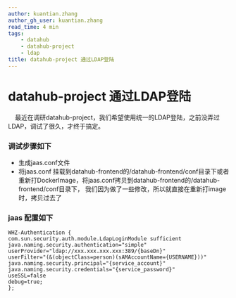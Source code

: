```yaml
---
author: kuantian.zhang
author_gh_user: kuantian.zhang
read_time: 4 min
tags:
    - datahub
    - datahub-project
    - ldap
title: datahub-project 通过LDAP登陆
---
```

# datahub-project 通过LDAP登陆
&nbsp;&nbsp;&nbsp;&nbsp;最近在调研datahub-project，我们希望使用统一的LDAP登陆，之前没弄过LDAP，调试了很久，才终于搞定。
### 调试步骤如下
- 生成jaas.conf文件
- 将jaas.conf 挂载到datahub-frontend的/datahub-frontend/conf目录下或者重新打DockerImage，将jaas.conf拷贝到datahub-frontend的/datahub-frontend/conf目录下， 我们因为做了一些修改，所以就直接在重新打image时，拷贝过去了

### jaas 配置如下
```config
WHZ-Authentication {
com.sun.security.auth.module.LdapLoginModule sufficient
java.naming.security.authentication="simple"
userProvider="ldap://xxx.xxx.xxx.xxx:389/{baseDn}"
userFilter="(&(objectClass=person)(sAMAccountName={USERNAME}))"
java.naming.security.principal="{service_account}"
java.naming.security.credentials="{service_password}"
useSSL=false
debug=true;
};
```
